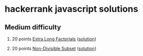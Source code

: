 hackerrank javascript solutions
===============================

Medium difficulty
-----------------

1. 20 points [Extra Long Factorials](https://www.hackerrank.com/challenges/extra-long-factorials/problem) ([solution](https://github.com/qriklix/hackerrank/blob/master/algorithms/02-implementation/30-extra-long-factorials.js))

1. 20 points [Non-Divisible Subset](https://www.hackerrank.com/challenges/non-divisible-subset/problem) ([solution](https://github.com/qriklix/hackerrank/blob/master/algorithms/02-implementation/35-non-divisible-subset.js))
